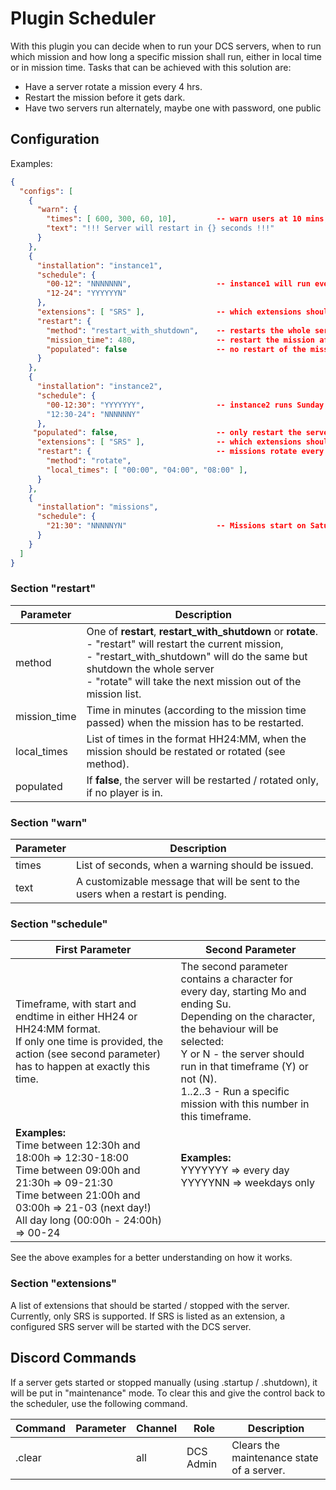 # Plugin Scheduler
With this plugin you can decide when to run your DCS servers, when to run which mission and how long a specific mission shall run, either in local time or in mission time.
Tasks that can be achieved with this solution are:
* Have a server rotate a mission every 4 hrs.
* Restart the mission before it gets dark.
* Have two servers run alternately, maybe one with password, one public

## Configuration
Examples:
```json
{
  "configs": [
    {
      "warn": {
        "times": [ 600, 300, 60, 10],         -- warn users at 10 mins, 5 mins, 1 min and 10 sec before restart
        "text": "!!! Server will restart in {} seconds !!!"
      }
    },
    {
      "installation": "instance1",
      "schedule": {
        "00-12": "NNNNNNN",                   -- instance1 will run everyday from 12 to 24 hrs, besides Sundays.
        "12-24": "YYYYYYN"
      },
      "extensions": [ "SRS" ],                -- which extensions should be started / stopped with the server
      "restart": {
        "method": "restart_with_shutdown",    -- restarts the whole server instead only the mission
        "mission_time": 480,                  -- restart the mission after 8 hrs (480 minutes)
        "populated": false                    -- no restart of the mission (!), as long as people are in
      }
    },
    {
      "installation": "instance2",
      "schedule": {
        "00-12:30": "YYYYYYY",                -- instance2 runs Sunday all day, rest of the week between 00 and 12:30 hrs
        "12:30-24": "NNNNNNY"
      },
     "populated": false,                      -- only restart the server (!) if it is not populated anymore
      "extensions": [ "SRS" ],                -- which extensions should be started / stopped with the server
      "restart": {                            -- missions rotate every 4 hrs
        "method": "rotate",
        "local_times": [ "00:00", "04:00", "08:00" ],
      }
    },
    {
      "installation": "missions",
      "schedule": {
        "21:30": "NNNNNYN"                    -- Missions start on Saturdays at 21:30, so start the server there
      }
    }
  ]
}
```

### Section "restart"

| Parameter    | Description                                                                                                                                                                                                                                              |
|--------------|----------------------------------------------------------------------------------------------------------------------------------------------------------------------------------------------------------------------------------------------------------|
| method       | One of **restart**, **restart_with_shutdown** or **rotate**.<br/>- "restart" will restart the current mission,<br/>- "restart_with_shutdown" will do the same but shutdown the whole server<br/>- "rotate" will take the next mission out of the mission list. |
| mission_time | Time in minutes (according to the mission time passed) when the mission has to be restarted.                                                                                                                                                             |
| local_times  | List of times in the format HH24:MM, when the mission should be restated or rotated (see method).                                                                                                                                                        |
 | populated    | If **false**, the server will be restarted / rotated only, if no player is in.                                                                                                                                                                           |

### Section "warn"

| Parameter       | Description                                                                                                                            |
|-----------------|----------------------------------------------------------------------------------------------------------------------------------------|
| times           | List of seconds, when a warning should be issued.                                                                                      |
| text            | A customizable message that will be sent to the users when a restart is pending.                                                       |

### Section "schedule"

| First Parameter                                                                                                                                                                                                         | Second Parameter                                                                                                                                                                                                                                                                                  |
|-------------------------------------------------------------------------------------------------------------------------------------------------------------------------------------------------------------------------|---------------------------------------------------------------------------------------------------------------------------------------------------------------------------------------------------------------------------------------------------------------------------------------------------|
| Timeframe, with start and endtime in either HH24 or HH24:MM format.<br/>If only one time is provided, the action (see second parameter) has to happen at exactly this time.                                             | The second parameter contains a character for every day, starting Mo and ending Su.<br/>Depending on the character, the behaviour will be selected:<br/>Y or N - the server should run in that timeframe (Y) or not (N).<br/>1..2..3 - Run a specific mission with this number in this timeframe. |
| __Examples:__<br/>Time between 12:30h and 18:00h => 12:30-18:00<br/>Time between 09:00h and 21:30h => 09-21:30<br/>Time between 21:00h and 03:00h => 21-03 (next day!)<br/>All day long (00:00h - 24:00h) => 00-24<br/> | __Examples:__<br/>YYYYYYY => every day<br/>YYYYYNN => weekdays only<br/>&nbsp;<br/>&nbsp;                                                                                                                                                                                                         |
See the above examples for a better understanding on how it works.

### Section "extensions"

A list of extensions that should be started / stopped with the server. Currently, only SRS is supported.
If SRS is listed as an extension, a configured SRS server will be started with the DCS server.

## Discord Commands

If a server gets started or stopped manually (using .startup / .shutdown), it will be put in "maintenance" mode.
To clear this and give the control back to the scheduler, use the following command.

| Command | Parameter | Channel | Role      | Description                               |
|---------|-----------|---------|-----------|-------------------------------------------|
| .clear  |           | all     | DCS Admin | Clears the maintenance state of a server. |
